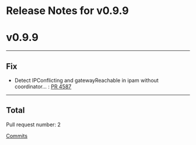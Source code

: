 # Release Notes for v0.9.9


# v0.9.9

***

## Fix

* Detect IPConflicting and gatewayReachable in ipam without coordinator… : [PR 4587](https://github.com/spidernet-io/spiderpool/pull/4587)



***

## Total 

Pull request number: 2

[ Commits ](https://github.com/spidernet-io/spiderpool/compare/v0.9.8...v0.9.9)
